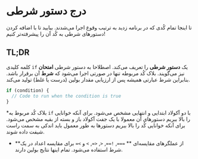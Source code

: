 
# درج دستور شرطی
تا اینجا تمام کُدی که در برنامه زدید به ترتیب  وقوع اجرا می‌شدند. بیایید تا با اضافه کردن دستورهای شرطی به کُد آن را پیشرفته‌تر کنیم!
## TL;DR
کلمه کلیدی `if` یک **دستور شرطی** را تعریف می‌کند. اصطلاحا به دستور شرطی **امتحان** نیز می‌گویند. بلاک کُد مربوطه تنها در صورتی اجرا می‌شود که **شرط** آن برقرار باشد. بنابراین شرط عبارتی همیشه پس از ارزیابی مقدار بولین (‍‍‍‍‍‍درست یا غلط) تولید می‌کند.
```js
if (condition) {
  // Code to run when the condition is true
}
```
*بلاک کُد مربوط به `if` با دو آکولاد ابتدایی و انتهایی مشخص می‌شود. برای آنکه خوانایی را بالا ببریم دستورهای آن معمولا با یک جفت آکولاد باز و بسته از بقیه مشخص می‌شود. برای آنکه خوانایی کُد را بالا ببریم دستورها به طور معمول باید اندکی به سمت راست شیفت داده شوند.

* **از عملگرهای مقایسه‌ای ** `===`, `!==`, `<`, `<=`, `>` و `>=` برای مقایسه اعداد در یک شرط استفاده می‌شود. تمام اینها نتایج بولین دارند.
